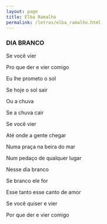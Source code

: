 ```yaml
---
layout: page
title: Elba Ramalho
permalink: /letras/elba_ramalho.html
---
```


### DIA BRANCO

Se você vier

Pro que der e vier comigo

Eu lhe prometo o sol

Se hoje o sol sair

Ou a chuva

Se a chuva cair

Se você vier

Até onde a gente chegar

Numa praça na beira do mar

Num pedaço de qualquer lugar

Nesse dia branco

Se branco ele for

Esse tanto esse canto de amor

Se você quiser e vier

Por que der e vier comigo